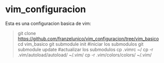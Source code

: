 # vim_configuracion
Esta es una configuracion basica de vim:
> git clone https://github.com/franzelunico/vim_configuracion/tree/vim_basico
> cd vim_basico
> git submodule init 		#iniciar los submodulos
> git submodule update		#actualizar los submodulos
> cp .vimrc ~/
> cp -r .vim/autoload/autoload/ ~/.vim/
> cp -r .vim/colors/colors/ ~/.vim/
